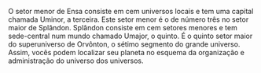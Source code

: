﻿O setor menor de Ensa consiste em cem universos locais e tem uma capital chamada Uminor, a terceira. Este setor menor é o de número três no setor maior de Splândon. Splândon consiste em cem setores menores e tem sede-central num mundo chamado Umajor, o quinto. É o quinto setor maior do superuniverso de Orvônton, o sétimo segmento do grande universo. Assim, vocês podem localizar seu planeta no esquema da organização e administração do universo dos universos.